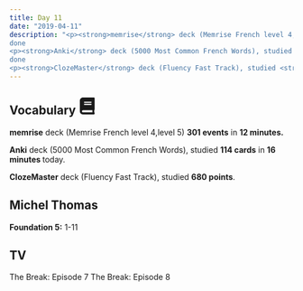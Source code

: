 ```yaml
---
title: Day 11
date: "2019-04-11"
description: "<p><strong>memrise</strong> deck (Memrise French level 4,level 5) <strong>301 events</strong> in <strong>12 minutes.</strong></p>
done
<p><strong>Anki</strong> deck (5000 Most Common French Words), studied <strong>114 cards</strong> in <strong>16 minutes </strong>today.</p>
done
<p><strong>ClozeMaster</strong> deck (Fluency Fast Track), studied <strong>680 points</strong>.</p>"
---
```


<h2>Vocabulary <svg height="30" width="30" aria-hidden="true" focusable="false" data-prefix="fas" data-icon="book" class="svg-inline--fa fa-book fa-w-14" role="img" xmlns="http://www.w3.org/2000/svg" viewBox="0 0 448 512"><path fill="currentColor" d="M448 360V24c0-13.3-10.7-24-24-24H96C43 0 0 43 0 96v320c0 53 43 96 96 96h328c13.3 0 24-10.7 24-24v-16c0-7.5-3.5-14.3-8.9-18.7-4.2-15.4-4.2-59.3 0-74.7 5.4-4.3 8.9-11.1 8.9-18.6zM128 134c0-3.3 2.7-6 6-6h212c3.3 0 6 2.7 6 6v20c0 3.3-2.7 6-6 6H134c-3.3 0-6-2.7-6-6v-20zm0 64c0-3.3 2.7-6 6-6h212c3.3 0 6 2.7 6 6v20c0 3.3-2.7 6-6 6H134c-3.3 0-6-2.7-6-6v-20zm253.4 250H96c-17.7 0-32-14.3-32-32 0-17.6 14.4-32 32-32h285.4c-1.9 17.1-1.9 46.9 0 64z"></path></svg></h2>
<p><strong>memrise</strong> deck (Memrise French level 4,level 5) <strong>301 events</strong> in <strong>12 minutes.</strong></p>
<p><strong>Anki</strong> deck (5000 Most Common French Words), studied <strong>114 cards</strong> in <strong>16 minutes </strong>today.</p>
<p><strong>ClozeMaster</strong> deck (Fluency Fast Track), studied <strong>680 points</strong>.</p>

<h2>Michel Thomas</h2>
<strong>Foundation 5:</strong> 1-11

<h2>TV</h2>
The Break: Episode 7
The Break: Episode 8
